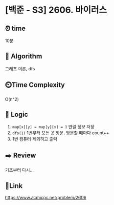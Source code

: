 # [백준 - S3] 2606. 바이러스 

## ⏰ **time**
10분

## :pushpin: **Algorithm**
그래프 이론, dfs

## ⏲️**Time Complexity**
O(n^2)

## :round_pushpin: **Logic**
1. `map[x][y] = map[y][x] = 1` 연결 정보 저장
2. `dfs(1)` 1번부터 모든 곳 방문. 방문할 때마다 count++
3. 1번 컴퓨터 제외하고 출력 


## :black_nib: **Review**  
기초부터 다시...

## 📡**Link**
https://www.acmicpc.net/problem/2606
